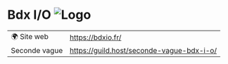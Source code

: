 # Bdx I/O ![Logo](https://example.com/logo-bdx-i/o.png)

|                                |     |
| ------------------------------ | --- |
| 🌍 Site web                    | https://bdxio.fr/ |
| Seconde vague | https://guild.host/seconde-vague-bdx-i-o/ |
